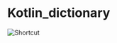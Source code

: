 # Kotlin_dictionary

![Shortcut](https://user-images.githubusercontent.com/68982398/99943443-a923f000-2db4-11eb-8982-0979026274ef.PNG)
